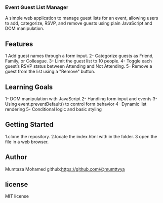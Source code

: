  ### Event Guest List Manager
A simple web application to manage guest lists for an event, allowing users to add, categorize, RSVP, and remove guests using plain JavaScript and DOM manipulation.



## Features

1  Add guest names through a form input.
2-  Categorize guests as Friend, Family, or Colleague.
3-  Limit the guest list to 10 people.
4-  Toggle each guest’s RSVP status between Attending and Not Attending.
5-  Remove a guest from the list using a "Remove" button.



 ## Learning Goals

1- DOM manipulation with JavaScript
2- Handling form input and events
3- Using event.preventDefault() to control form behavior
4- Dynamic list rendering
5- Conditional logic and basic styling



 ## Getting Started

 1.clone the repository.
2.locate the index.html with in the folder.
3 open the file in a web browser.
 
 ## Author 
 Mumtaza Mohamed 
 github:https://github.com/@mumttyya

 ## license
 MIT license 



